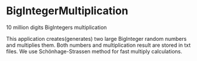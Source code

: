 # BigIntegerMultiplication
10 million digits BigIntegers multiplication


This application creates(generates) two large BigInteger random numbers and multiplies them. Both numbers and multiplication result are stored in txt files. We use Schönhage-Strassen method for fast multiply calculations.
